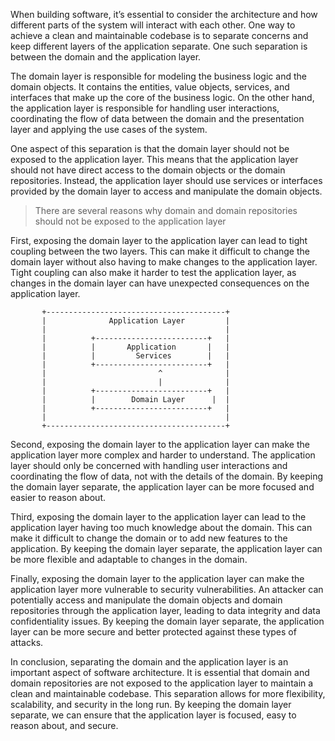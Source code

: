 When building software, it’s essential to consider the architecture and how different parts of the system will interact with each other. One way to achieve a clean and maintainable codebase is to separate concerns and keep different layers of the application separate. One such separation is between the domain and the application layer.

The domain layer is responsible for modeling the business logic and the domain objects. It contains the entities, value objects, services, and interfaces that make up the core of the business logic. On the other hand, the application layer is responsible for handling user interactions, coordinating the flow of data between the domain and the presentation layer and applying the use cases of the system.

One aspect of this separation is that the domain layer should not be exposed to the application layer. This means that the application layer should not have direct access to the domain objects or the domain repositories. Instead, the application layer should use services or interfaces provided by the domain layer to access and manipulate the domain objects.

> There are several reasons why domain and domain repositories should not be exposed to the application layer

First, exposing the domain layer to the application layer can lead to tight coupling between the two layers. This can make it difficult to change the domain layer without also having to make changes to the application layer. Tight coupling can also make it harder to test the application layer, as changes in the domain layer can have unexpected consequences on the application layer.

           +----------------------------------------+
           |              Application Layer         |
           |                                        |       
           |          +-------------------------+   |       
           |          |       Application       |   |       
           |          |         Services        |   |       
           |          +-------------------------+   |       
           |                         ^              |       
           |                         |              |       
           |          +-------------------------+   |       
           |          |        Domain Layer      |  |       
           |          +-------------------------+   |       
           |                                        |       
           +----------------------------------------+

Second, exposing the domain layer to the application layer can make the application layer more complex and harder to understand. The application layer should only be concerned with handling user interactions and coordinating the flow of data, not with the details of the domain. By keeping the domain layer separate, the application layer can be more focused and easier to reason about.

Third, exposing the domain layer to the application layer can lead to the application layer having too much knowledge about the domain. This can make it difficult to change the domain or to add new features to the application. By keeping the domain layer separate, the application layer can be more flexible and adaptable to changes in the domain.

Finally, exposing the domain layer to the application layer can make the application layer more vulnerable to security vulnerabilities. An attacker can potentially access and manipulate the domain objects and domain repositories through the application layer, leading to data integrity and data confidentiality issues. By keeping the domain layer separate, the application layer can be more secure and better protected against these types of attacks.

In conclusion, separating the domain and the application layer is an important aspect of software architecture. It is essential that domain and domain repositories are not exposed to the application layer to maintain a clean and maintainable codebase. This separation allows for more flexibility, scalability, and security in the long run. By keeping the domain layer separate, we can ensure that the application layer is focused, easy to reason about, and secure.